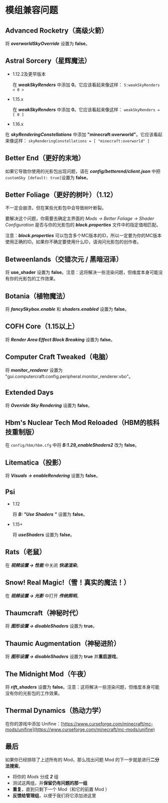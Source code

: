 # 模组兼容问题

## Advanced Rocketry（高级火箭）

将 _**overworldSkyOverride**_ 设置为 **false**。

## Astral Sorcery（星辉魔法）

- 1.12.2及更早版本

  在 _**weakSkyRenders**_ 中添加 **0**。它应该看起来像这样：
`S:weakSkyRenders < 0 >`

- 1.15.x

  在 _**weakSkyRenders**_ 中添加 **0**。它应该看起来像这样：
`weakSkyRenders = [ 0 ]`

- 1.16.x

在 _**skyRenderingConstellations**_ 中添加 **"minecraft:overworld"**。它应该看起来像这样：
`skyRenderingConstellations = [ "minecraft:overworld" ]`

## Better End（更好的末地）

如果它导致你使用的光影包出现问题，请在 **_config/betterend/client.json_** 中把 `customSky [default: true]`设置为 **false**。

## Better Foliage（更好的树叶）（1.12）

不一定会崩溃，但在某些光影包中会导致树叶断裂。

要解决这个问题，你需要去确定主界面的 _Mods -> Better Foliage -> Shader Configuration_ 是否与你的光影包的 _**block.properties**_ 文件中的指定值相匹配。

注意：_**block.properties**_ 可以包含多个MC版本的ID，所以一定要为你的MC版本使用正确的ID。如果你不确定要使用什么ID，请询问光影包的创作者。

## Betweenlands（交错次元 / 黑暗沼泽）

将 **use_shader** 设置为 **false**。注意：这将解决一些渲染问题，但维度本身可能没有你的光影包的工作效果。

## Botania（植物魔法）

将 _**fancySkybox.enable**_ 和 _**shaders.enabled**_ 设置为 **false**。

## COFH Core（1.15以上）

   将 _**Render Area Effect Block Breaking**_ 设置为 **false**。

## Computer Craft Tweaked（电脑）

将 **_monitor_renderer_** 设置为 "gui.computercraft:config.peripheral.monitor_renderer.vbo"。

## Extended Days

将 **_Override Sky Rendering_** 设置为 **false**。

## Hbm's Nuclear Tech Mod Reloaded（HBM的核科技重制版）

在 `config/hbm/hbm.cfg` 中将 _**B:1.29_enableShaders2**_ 改为 **false**。

## Litematica（投影）

将 _**Visuals -> enableRendering**_ 设置为 **false**。

## Psi

- 1.12

   将 **_B: "Use Shaders "_** 设置为 **false**。
- 1.15+

   将 **_useShaders_** 设置为 **false**。

## Rats（老鼠）

在 _**视频设置 -> 性能**_ 中关闭 _**快速渲染**_。

## Snow! Real Magic!（雪！真实的魔法！）

在 _**视频设置 -> 光影**_ 中打开 _**传统照明**_。

## Thaumcraft（神秘时代）

将 _**图形设置 -> disableShaders**_ 设置为 **true**。

## Thaumic Augmentation（神秘进阶）

 将 _**图形设置 -> disableShaders**_ 设置为 **true** 并**重启游戏**。

## The Midnight Mod（午夜）

将 **_rift_shaders_** 设置为 **false**。注意：这将解决一些渲染问题，但维度本身可能没有你的光影包的工作效果。

## Thermal Dynamics（热动力学）

在你的游戏中添加 Unifine：[https://www.curseforge.com/minecraft/mc-mods/unifine](https://www.curseforge.com/minecraft/mc-mods/unifine)

## 最后

如果你已经排除了上述所有的 Mod，那么找出问题 Mod 的下一步就是进行**二分法搜索**。

- 将你的 _Mods_ 分成 _**2**_ 组
- 测试这两组，并**保留仍有问题的那一组**
- **重复**，直到只剩下一个 Mod（和它的前置 Mod ）
- **反馈给管理组**，以便于我们将它添加进这里
